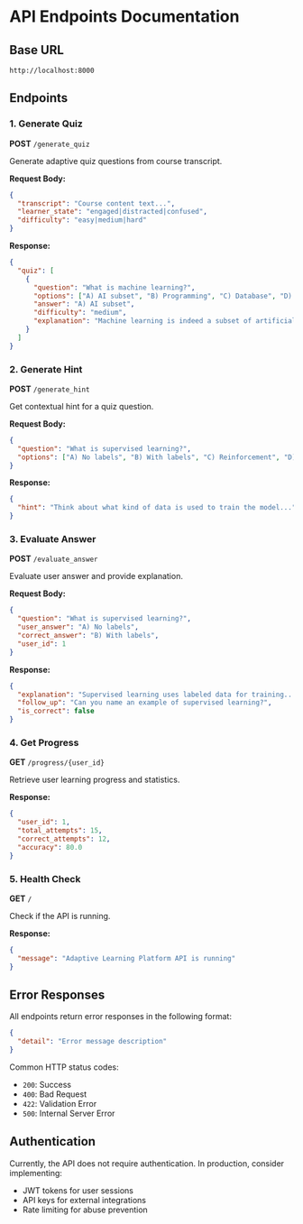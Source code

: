 # API Endpoints Documentation

## Base URL
```
http://localhost:8000
```

## Endpoints

### 1. Generate Quiz
**POST** `/generate_quiz`

Generate adaptive quiz questions from course transcript.

**Request Body:**
```json
{
  "transcript": "Course content text...",
  "learner_state": "engaged|distracted|confused",
  "difficulty": "easy|medium|hard"
}
```

**Response:**
```json
{
  "quiz": [
    {
      "question": "What is machine learning?",
      "options": ["A) AI subset", "B) Programming", "C) Database", "D) Network"],
      "answer": "A) AI subset",
      "difficulty": "medium",
      "explanation": "Machine learning is indeed a subset of artificial intelligence..."
    }
  ]
}
```

### 2. Generate Hint
**POST** `/generate_hint`

Get contextual hint for a quiz question.

**Request Body:**
```json
{
  "question": "What is supervised learning?",
  "options": ["A) No labels", "B) With labels", "C) Reinforcement", "D) Clustering"]
}
```

**Response:**
```json
{
  "hint": "Think about what kind of data is used to train the model..."
}
```

### 3. Evaluate Answer
**POST** `/evaluate_answer`

Evaluate user answer and provide explanation.

**Request Body:**
```json
{
  "question": "What is supervised learning?",
  "user_answer": "A) No labels",
  "correct_answer": "B) With labels",
  "user_id": 1
}
```

**Response:**
```json
{
  "explanation": "Supervised learning uses labeled data for training...",
  "follow_up": "Can you name an example of supervised learning?",
  "is_correct": false
}
```

### 4. Get Progress
**GET** `/progress/{user_id}`

Retrieve user learning progress and statistics.

**Response:**
```json
{
  "user_id": 1,
  "total_attempts": 15,
  "correct_attempts": 12,
  "accuracy": 80.0
}
```

### 5. Health Check
**GET** `/`

Check if the API is running.

**Response:**
```json
{
  "message": "Adaptive Learning Platform API is running"
}
```

## Error Responses

All endpoints return error responses in the following format:

```json
{
  "detail": "Error message description"
}
```

Common HTTP status codes:
- `200`: Success
- `400`: Bad Request
- `422`: Validation Error
- `500`: Internal Server Error

## Authentication

Currently, the API does not require authentication. In production, consider implementing:
- JWT tokens for user sessions
- API keys for external integrations
- Rate limiting for abuse prevention